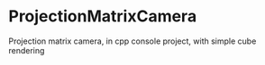 # ProjectionMatrixCamera
Projection matrix camera, in cpp console project, with simple cube rendering 
